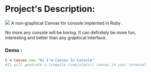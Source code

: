 # Project's Description: 
<img src ="https://www.dropbox.com/s/8bxlbz2w3tfik0b/1642145651722.jpg?raw=1">
A non-graphical Canvas for console implented in Ruby .

No more any console will be boring. 
It can definitely be more fun, interesting and better than any graphical interface.

### Demo :

```ruby
C = Canvas.new "Hi I'm Canvas In Console"
#It will generate a (compile-time/static) canvas in your terminal
```
